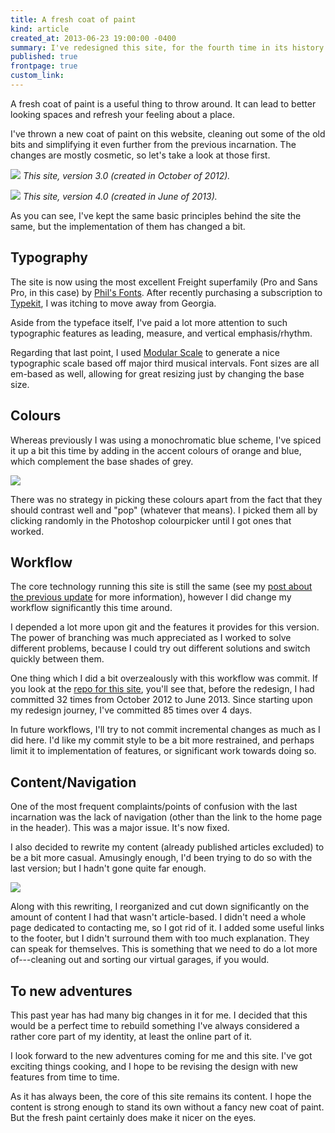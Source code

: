 ```yaml
---
title: A fresh coat of paint
kind: article
created_at: 2013-06-23 19:00:00 -0400
summary: I've redesigned this site, for the fourth time in its history.
published: true
frontpage: true
custom_link: 
---
```


<p class="article-intro">
A fresh coat of paint is a useful thing to throw around. It can lead to better looking spaces and refresh your feeling about a place.
</p>

I've thrown a new coat of paint on this website, cleaning out some of the old bits and simplifying it even further from the previous incarnation. The changes are mostly cosmetic, so let's take a look at those first.

![](/assets/img/ecustom-ca-v3.png)
*This site, version 3.0 (created in October of 2012).*

![](/assets/img/ecustom-ca-v4.png)
*This site, version 4.0 (created in June of 2013).*

As you can see, I've kept the same basic principles behind the site the same, but the implementation of them has changed a bit.

## Typography

The site is now using the most excellent Freight superfamily (Pro and Sans Pro, in this case) by [Phil's Fonts](https://philsfonts.com/index.php/home). After recently purchasing a subscription to [Typekit](https://typekit.com), I was itching to move away from Georgia.

Aside from the typeface itself, I've paid a lot more attention to such typographic features as leading, measure, and vertical emphasis/rhythm.

Regarding that last point, I used [Modular Scale](http://modularscale.com/) to generate a nice typographic scale based off major third musical intervals. Font sizes are all em-based as well, allowing for great resizing just by changing the base size.

## Colours

Whereas previously I was using a monochromatic blue scheme, I've spiced it up a bit this time by adding in the accent colours of orange and blue, which complement the base shades of grey.

![](/assets/img/ecustom-ca-v4-swatches.png)

There was no strategy in picking these colours apart from the fact that they should contrast well and "pop" (whatever that means). I picked them all by clicking randomly in the Photoshop colourpicker until I got ones that worked.

## Workflow

The core technology running this site is still the same (see my [post about the previous update](/articles/the-making-of/) for more information), however I did change my workflow significantly this time around.

I depended a lot more upon git and the features it provides for this version. The power of branching was much appreciated as I worked to solve different problems, because I could try out different solutions and switch quickly between them.

One thing which I did a bit overzealously with this workflow was commit. If you look at the [repo for this site](https://github.com/lchski/ecustom.ca/commits/master), you'll see that, before the redesign, I had committed 32 times from October 2012 to June 2013. Since starting upon my redesign journey, I've committed 85 times over 4 days.

In future workflows, I'll try to not commit incremental changes as much as I did here. I'd like my commit style to be a bit more restrained, and perhaps limit it to implementation of features, or significant work towards doing so.

## Content/Navigation

One of the most frequent complaints/points of confusion with the last incarnation was the lack of navigation (other than the link to the home page in the header). This was a major issue. It's now fixed.

I also decided to rewrite my content (already published articles excluded) to be a bit more casual. Amusingly enough, I'd been trying to do so with the last version; but I hadn't gone quite far enough.

![](/assets/img/ecustom-ca-v4-content.png)

Along with this rewriting, I reorganized and cut down significantly on the amount of content I had that wasn't article-based. I didn't need a whole page dedicated to contacting me, so I got rid of it. I added some useful links to the footer, but I didn't surround them with too much explanation. They can speak for themselves. This is something that we need to do a lot more of---cleaning out and sorting our virtual garages, if you would.

## To new adventures

This past year has had many big changes in it for me. I decided that this would be a perfect time to rebuild something I've always considered a rather core part of my identity, at least the online part of it.

I look forward to the new adventures coming for me and this site. I've got exciting things cooking, and I hope to be revising the design with new features from time to time.

As it has always been, the core of this site remains its content. I hope the content is strong enough to stand its own without a fancy new coat of paint. But the fresh paint certainly does make it nicer on the eyes.